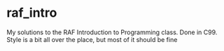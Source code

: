 # raf_intro
  My solutions to the RAF Introduction to Programming class.
  Done in C99.
  Style is a bit all over the place, but most of it should be fine
